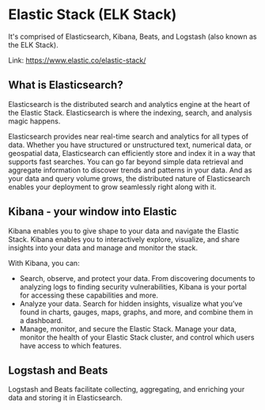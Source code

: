 # Elastic Stack (ELK Stack)

It's comprised of Elasticsearch, Kibana, Beats, and Logstash (also known as the ELK Stack).

Link: <https://www.elastic.co/elastic-stack/>

## What is Elasticsearch?

Elasticsearch is the distributed search and analytics engine at the heart of the Elastic Stack. Elasticsearch is where the indexing, search, and analysis magic happens.

Elasticsearch provides near real-time search and analytics for all types of data. Whether you have structured or unstructured text, numerical data, or geospatial data, Elasticsearch can efficiently store and index it in a way that supports fast searches. You can go far beyond simple data retrieval and aggregate information to discover trends and patterns in your data. And as your data and query volume grows, the distributed nature of Elasticsearch enables your deployment to grow seamlessly right along with it.

## Kibana - your window into Elastic

Kibana enables you to give shape to your data and navigate the Elastic Stack. Kibana enables you to interactively explore, visualize, and share insights into your data and manage and monitor the stack. 

With Kibana, you can:

- Search, observe, and protect your data. From discovering documents to analyzing logs to finding security vulnerabilities, Kibana is your portal for accessing these capabilities and more.
- Analyze your data. Search for hidden insights, visualize what you’ve found in charts, gauges, maps, graphs, and more, and combine them in a dashboard.
- Manage, monitor, and secure the Elastic Stack. Manage your data, monitor the health of your Elastic Stack cluster, and control which users have access to which features.

## Logstash and Beats

Logstash and Beats facilitate collecting, aggregating, and enriching your data and storing it in Elasticsearch.